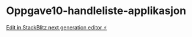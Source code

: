 # Oppgave10-handleliste-applikasjon

[Edit in StackBlitz next generation editor ⚡️](https://stackblitz.com/~/github.com/eivind-glodedata/Oppgave10-handleliste-applikasjon)